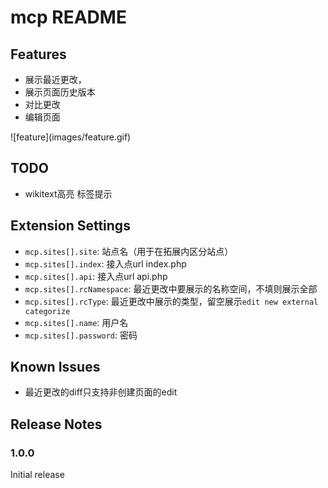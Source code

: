 # mcp README

## Features
- 展示最近更改，
- 展示页面历史版本
- 对比更改
- 编辑页面

\!\[feature\](images/feature.gif\)

## TODO
- wikitext高亮 标签提示

## Extension Settings
- `mcp.sites[].site`: 站点名（用于在拓展内区分站点）
- `mcp.sites[].index`: 接入点url index.php
- `mcp.sites[].api`: 接入点url api.php
- `mcp.sites[].rcNamespace`: 最近更改中要展示的名称空间，不填则展示全部
- `mcp.sites[].rcType`: 最近更改中展示的类型，留空展示`edit new external categorize`
- `mcp.sites[].name`: 用户名
- `mcp.sites[].password`: 密码
## Known Issues
- 最近更改的diff只支持非创建页面的edit
## Release Notes

### 1.0.0

Initial release 
